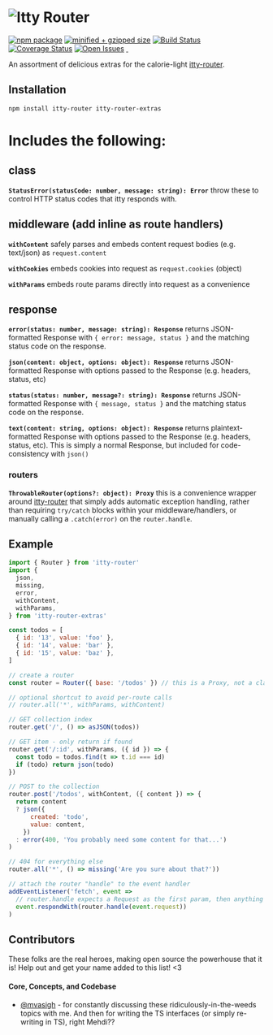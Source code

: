 # ![Itty Router][logo-image]

[![npm package][npm-image]][npm-url]
[![minified + gzipped size][gzip-image]][gzip-url]
[![Build Status][travis-image]][travis-url]
[![Coverage Status][coveralls-image]][coveralls-url]
[![Open Issues][issues-image]][issues-url]
<a href="https://github.com/kwhitley/itty-router-extras" target="\_parent">
  <img alt="" src="https://img.shields.io/github/stars/kwhitley/itty-router-extras.svg?style=social&label=Star" />
</a>
<a href="https://twitter.com/kevinrwhitley" target="\_parent">
  <img alt="" src="https://img.shields.io/twitter/follow/kevinrwhitley.svg?style=social&label=Follow" />
</a>

An assortment of delicious extras for the calorie-light [itty-router](https://www.npmjs.com/package/itty-router).

## Installation

```
npm install itty-router itty-router-extras
```

# Includes the following:

## class
**`StatusError(statusCode: number, message: string): Error`**
throw these to control HTTP status codes that itty responds with.

## middleware (add inline as route handlers)
**`withContent`**
safely parses and embeds content request bodies (e.g. text/json) as `request.content`

**`withCookies`**
embeds cookies into request as `request.cookies` (object)

**`withParams`**
embeds route params directly into request as a convenience

## response
**`error(status: number, message: string): Response`**
returns JSON-formatted Response with `{ error: message, status }` and the matching status code on the response.

**`json(content: object, options: object): Response`**
returns JSON-formatted Response with options passed to the Response (e.g. headers, status, etc)

**`status(status: number, message?: string): Response`**
returns JSON-formatted Response with `{ message, status }` and the matching status code on the response.

**`text(content: string, options: object): Response`**
returns plaintext-formatted Response with options passed to the Response (e.g. headers, status, etc). This is simply a normal Response, but included for code-consistency with `json()`

### routers
**`ThrowableRouter(options?: object): Proxy`**
this is a convenience wrapper around [itty-router](https://www.npmjs.com/package/itty-router) that simply adds automatic exception handling, rather than requiring `try/catch` blocks within your middleware/handlers, or manually calling a `.catch(error)` on the `router.handle`.

## Example
```js
import { Router } from 'itty-router'
import {
  json,
  missing,
  error,
  withContent,
  withParams,
} from 'itty-router-extras'

const todos = [
  { id: '13', value: 'foo' },
  { id: '14', value: 'bar' },
  { id: '15', value: 'baz' },
]

// create a router
const router = Router({ base: '/todos' }) // this is a Proxy, not a class

// optional shortcut to avoid per-route calls
// router.all('*', withParams, withContent)

// GET collection index
router.get('/', () => asJSON(todos))

// GET item - only return if found
router.get('/:id', withParams, ({ id }) => {
  const todo = todos.find(t => t.id === id)
  if (todo) return json(todo)
})

// POST to the collection
router.post('/todos', withContent, ({ content }) => {
  return content
  ? json({
      created: 'todo',
      value: content,
    })
  : error(400, 'You probably need some content for that...')
)

// 404 for everything else
router.all('*', () => missing('Are you sure about that?'))

// attach the router "handle" to the event handler
addEventListener('fetch', event =>
  // router.handle expects a Request as the first param, then anything else gets passed along!
  event.respondWith(router.handle(event.request))
)
```

[twitter-image]:https://img.shields.io/twitter/url?style=social&url=https%3A%2F%2Fwww.npmjs.com%2Fpackage%2Fitty-router-extras
[logo-image]:https://user-images.githubusercontent.com/865416/112549341-a4377300-8d8b-11eb-8977-574967dede99.png
[gzip-image]:https://img.shields.io/bundlephobia/minzip/itty-router-extras
[gzip-url]:https://bundlephobia.com/result?p=itty-router-extras
[issues-image]:https://img.shields.io/github/issues/kwhitley/itty-router-extras
[issues-url]:https://github.com/kwhitley/itty-router-extras/issues
[npm-image]:https://img.shields.io/npm/v/itty-router-extras.svg
[npm-url]:http://npmjs.org/package/itty-router-extras
[travis-image]:https://travis-ci.org/kwhitley/itty-router-extras.svg?branch=v0.x
[travis-url]:https://travis-ci.org/kwhitley/itty-router-extras
[david-image]:https://david-dm.org/kwhitley/itty-router-extras/status.svg
[david-url]:https://david-dm.org/kwhitley/itty-router-extras
[coveralls-image]:https://coveralls.io/repos/github/kwhitley/itty-router-extras/badge.svg?branch=v0.x
[coveralls-url]:https://coveralls.io/github/kwhitley/itty-router-extras?branch=v0.x

## Contributors
These folks are the real heroes, making open source the powerhouse that it is!  Help out and get your name added to this list! <3

#### Core, Concepts, and Codebase
- [@mvasigh](https://github.com/mvasigh) - for constantly discussing these ridiculously-in-the-weeds topics with me.  And then for writing the TS interfaces (or simply re-writing in TS), right Mehdi??
